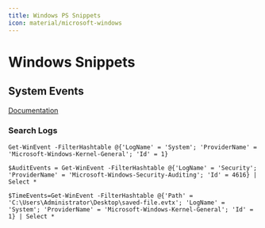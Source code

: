 ```yaml
---
title: Windows PS Snippets
icon: material/microsoft-windows
---
```


# Windows Snippets

## System Events

[Documentation](https://learn.microsoft.com/en-us/powershell/module/microsoft.powershell.diagnostics/get-winevent?view=powershell-7.4)

### Search Logs

``` pwsh
Get-WinEvent -FilterHashtable @{'LogName' = 'System'; 'ProviderName' = 'Microsoft-Windows-Kernel-General'; 'Id' = 1}
```

``` pwsh
$AuditEvents = Get-WinEvent -FilterHashtable @{'LogName' = 'Security'; 'ProviderName' = 'Microsoft-Windows-Security-Auditing'; 'Id' = 4616} | Select *
```

``` pwsh
$TimeEvents=Get-WinEvent -FilterHashtable @{'Path' = 'C:\Users\Administrator\Desktop\saved-file.evtx'; 'LogName' = 'System'; 'ProviderName' = 'Microsoft-Windows-Kernel-General'; 'Id' = 1} | Select *
```